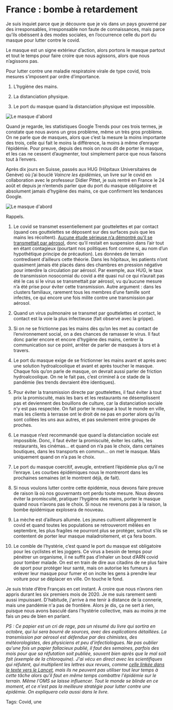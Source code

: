 # France : bombe à retardement

Je suis inquiet parce que je découvre que je vis dans un pays gouverné par des irresponsables, irresponsable non faute de connaissances, mais parce qu’ils obéissent à des modes sociales, en l’occurrence celle du port du masque pour lutter contre le covid.<span id="more-54907"></span>

Le masque est un signe extérieur d’action, alors portons le masque partout et tout le temps pour faire croire que nous agissons, alors que nous n’agissons pas.

Pour lutter contre une maladie respiratoire virale de type covid, trois mesures s’imposent par ordre d’importance.

1. L’hygiène des mains.

2. La distanciation physique.

3. Le port du masque quand la distanciation physique est impossible.

![Le masque d'abord](https://tcrouzet.com/images_tc/2020/08/mvssha2020.png)

Quand je regarde, les statistiques Google Trends pour ces trois termes, je constate que nous avons un gros problème, même un très gros problème. On ne parle que de masques, alors que c’est la mesure la moins importante des trois, celle qui fait le moins la différence, la moins à même d’enrayer l’épidémie. Pour preuve, depuis des mois on nous dit de porter le masque, et les cas ne cessent d’augmenter, tout simplement parce que nous faisons tout à l’envers.

Après dix jours en Suisse, passés aux HUG (Hôpitaux Universitaires de Genève) où j’ai bouclé *Vaincre les épidémies*, un livre sur le covid en collaboration avec le professeur Didier Pittet, je suis rentré en France le 24 août et depuis je n’entends parler que du port du masque obligatoire et absolument jamais d’hygiène des mains, ce que confirment les tendances Google.

![Le masque d'abord](https://tcrouzet.com/images_tc/2020/08/mvssha20.png)

Rappels.

1. Le covid se transmet essentiellement par gouttelettes et par contact (quand ces gouttelettes se déposent sur des surfaces puis que les mains les récoltent). [Aucune étude sérieuse n’a démontré qu’il se transmettait par aérosol](https://www.thelancet.com/journals/laninf/article/PIIS1473-3099(20)30558-2/fulltext), donc qu’il restait en suspension dans l’air tout en étant contagieux (pourtant nos politiques font comme si, au nom d’un hypothétique principe de précaution). Les données de terrain contredisent d’ailleurs cette théorie. Dans les hôpitaux, les patients n’ont quasiment jamais été placés dans des chambres en pression négative pour interdire la circulation par aérosol. Par exemple, aux HUG, le taux de transmission nosocomial du covid a été quasi nul ce qui n’aurait pas été le cas si le virus se transmettait par aérosol, vu qu’aucune mesure n’a été prise pour éviter cette transmission. Autre argument : dans les clusters familiaux, rarement tous les membres d’une famille sont infectés, ce qui encore une fois milite contre une transmission par aérosol.

2. Quand un virus pulmonaire se transmet par gouttelettes et contact, le contact est la voie la plus infectieuse (fait observé avec la grippe).

3. Si on ne se frictionne pas les mains dès qu’on les met au contact de l’environnement social, on a des chances de ramasser le virus. Il faut donc parler encore et encore d’hygiène des mains, centrer la communication sur ce point, arrêter de parler de masques à tors et à travers.

4. Le port du masque exige de se frictionner les mains avant et après avec une solution hydroalcoolique et avant et après toucher le masque. Chaque fois qu’on parle de masque, on devrait aussi parler de friction hydroalcoolique. On ne le fait pas, c’est criminel à ce stade de la pandémie (les trends devraient être identiques).

5. Pour éviter la transmission directe par gouttelettes, il faut éviter à tout prix la promiscuité, mais les bars et les restaurants ne désemplissent pas et deviennent des bouillons de culture, car la distanciation sociale n'y est pas respectée. On fait porter le masque à tout le monde en ville, mais les clients à terrasse ont le droit de ne pas en porter alors qu'ils sont collées les uns aux autres, et pas seulement entre groupes de proches.

6. Le masque n’est recommandé que quand la distanciation sociale est impossible. Donc, il faut éviter la promiscuité, éviter les cafés, les restaurants, les cinémas… et quand on n’a pas le choix, dans certaines boutiques, dans les transports en commun… on met le masque. Mais uniquement quand on n’a pas le choix.

7. Le port du masque coercitif, aveugle, entretient l’épidémie plus qu’il ne l’enraye. Les courbes épidémiques nous le montreront dans les prochaines semaines (et le montrent déjà, de fait).

8. Si nous voulons lutter contre cette épidémie, nous devons faire preuve de raison là où nos gouvernants ont perdu toute mesure. Nous devons éviter la promiscuité, pratiquer l’hygiène des mains, porter le masque quand nous n’avons pas le choix. Si nous ne revenons pas à la raison, la bombe épidémique explosera de nouveau.

9. La mèche est d’ailleurs allumée. Les jeunes cultivent allègrement le covid et quand toutes les populations se retrouveront mêlées en septembre, les plus fragiles ne pourront plus se protéger, surtout s’ils se contentent de porter leur masque maladroitement, et ça fera boom.

10. Le comble de l’hystérie, c’est quand le port du masque est obligatoire pour les cyclistes et les joggers. Ce virus a besoin de temps pour pénétrer un organisme, il ne suffit pas d’inhaler un bout d’ARN covid pour tomber malade. On est en train de dire aux citadins de ne plus faire de sport pour protéger leur santé, mais on autorise les fumeurs à enlever leur masque pour fumer et on incite les gens à prendre leur voiture pour se déplacer en ville. On touche le fond.

Je suis triste d’être Français en cet instant. À croire que nous n’avons rien appris durant les six premiers mois de 2020. Je me suis rarement senti aussi impuissant. D'habitude, j'arrive à me tenir à distance de la connerie, mais une pandémie n'a pas de frontière. Alors je dis, ça ne sert à rien, puisque nous avons basculé dans l'hystérie collective, mais au moins je me fais un peu de bien en parlant.

*PS : Ce papier est un cri de rage, pas un résumé du livre qui sortira en octobre, qui lui sera bourré de sources, avec des explications détaillées. La transmission par aérosol est défendue par des chimistes, des météorologistes, des physiciens et peu d'infectiologues. Ne pas oublier qu'une fois un papier fallacieux publié, il faut des semaines, parfois des mois pour que sa réfutation soit publiée, souvent bien après que le mal soit fait (exemple de la chloroquine). J'ai vécu en direct avec les scientifiques qui réfutent, qui multiplient les lettres aux revues, comme [celle linkée dans le texte vers le *Lancet*](https://www.thelancet.com/journals/laninf/article/PIIS1473-3099(20)30558-2/fulltext), mais ils ne peuvent pas utiliser tout leur temps à cette tâche alors qu'il faut en même temps combattre l'épidémie sur le terrain. Même l'OMS se laisse influencer. Tout le monde se blinde en ce moment, et ce n'est pas la meilleure stratégie pour lutter contre une épidémie. On expliquera cela aussi dans le livre.*

Tags: Covid, une